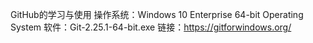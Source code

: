 GitHub的学习与使用
操作系统：Windows 10 Enterprise 64-bit Operating System
软件：Git-2.25.1-64-bit.exe 链接：https://gitforwindows.org/

